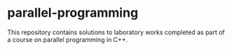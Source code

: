 # parallel-programming
This repository contains solutions to laboratory works completed as part of a course on parallel programming in C++.
